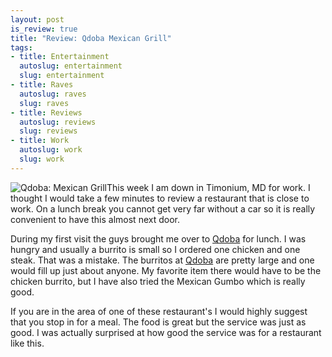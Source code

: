 ```yaml
--- 
layout: post
is_review: true
title: "Review: Qdoba Mexican Grill"
tags: 
- title: Entertainment
  autoslug: entertainment
  slug: entertainment
- title: Raves
  autoslug: raves
  slug: raves
- title: Reviews
  autoslug: reviews
  slug: reviews
- title: Work
  autoslug: work
  slug: work
---
```


![Qdoba: Mexican Grill](http://www.josephcrawford.com/wp-content/uploads/2008/04/picture-1.png "Qdoba: Mexican Grill")This week I am down in Timonium, MD for work.  I thought I would take a few minutes to review a restaurant that is close to work.  On a lunch break you cannot get very far without a car so it is really convenient to have this almost next door.

During my first visit the guys brought me over to [Qdoba](http://www.qdoba.com/) for lunch.  I was hungry and usually a burrito is small so I ordered one chicken and one steak.  That was a mistake.  The burritos at [Qdoba](http://www.qdoba.com/) are pretty large and one would fill up just about anyone.  My favorite item there would have to be the chicken burrito, but I have also tried the Mexican Gumbo which is really good.

If you are in the area of one of these restaurant's I would highly suggest that you stop in for a meal.  The food is great but the service was just as good.  I was actually surprised at how good the service was for a restaurant like this.
